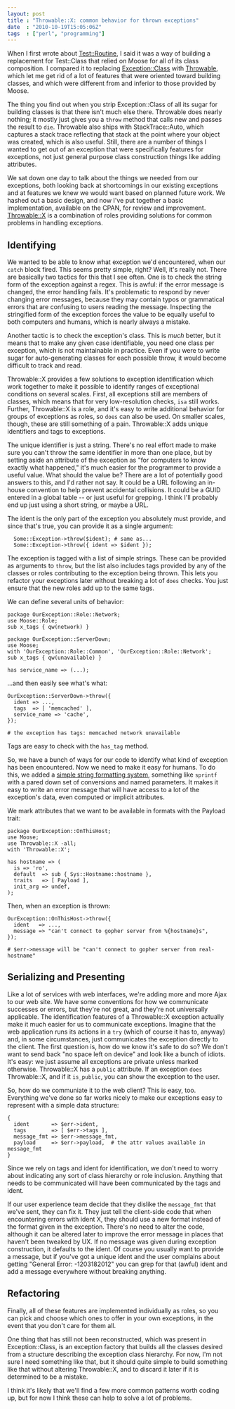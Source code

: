 ```yaml
---
layout: post
title : "Throwable::X: common behavior for thrown exceptions"
date  : "2010-10-19T15:05:06Z"
tags  : ["perl", "programming"]
---
```

When I first wrote about
[Test::Routine](http://rjbs.manxome.org/rubric/entry/1858), I said it was a way
of building a replacement for Test::Class that relied on Moose for all of its
class composition.  I compared it to replacing
[Exception::Class](http://search.cpan.org/dist/Exception-Class/) with
[Throwable](http://search.cpan.org/dist/Throwable/), which let me get rid of a
lot of features that were oriented toward building classes, and which were
different from and inferior to those provided by Moose.

The thing you find out when you strip Exception::Class of all its sugar for
building classes is that there isn't much else there.  Throwable does nearly
nothing; it mostly just gives you a `throw` method that calls new and passes
the result to `die`.  Throwable also ships with StackTrace::Auto, which
captures a stack trace reflecting that stack at the point where your object was
created, which is also useful.  Still, there are a number of things I wanted to
get out of an exception that were specifically features for exceptions, not
just general purpose class construction things like adding attributes.

We sat down one day to talk about the things we needed from our exceptions,
both looking back at shortcomings in our existing exceptions and at features we
knew we would want based on planned future work.  We hashed out a basic design,
and now I've put together a basic implementation, available on the CPAN, for
review and improvement.
[Throwable::X](http://search.cpan.org/dist/Throwable-X/) is a combination of
roles providing solutions for common problems in handling exceptions.

## Identifying

We wanted to be able to know what exception we'd encountered, when our `catch`
block fired.  This seems pretty simple, right?  Well, it's really not.  There
are basically two tactics for this that I see often.  One is to check the
string form of the exception against a regex.  This is awful: if the error
message is changed, the error handling fails.  It's problematic to respond by
never changing error messages, because they may contain typos or grammatical
errors that are confusing to users reading the message.  Inspecting the
stringified form of the exception forces the value to be equally useful to both
computers and humans, which is nearly always a mistake.

Another tactic is to check the exception's class.  This is *much* better, but
it means that to make any given case identifiable, you need one class per
exception, which is not maintainable in practice.  Even if you were to write
sugar for auto-generating classes for each possible throw, it would become
difficult to track and read.

Throwable::X provides a few solutions to exception identification which work
together to make it possible to identify ranges of exceptional conditions on
several scales.  First, all exceptions still are members of classes, which
means that for very low-resolution checks, `isa` still works.  Further,
Throwable::X is a role, and it's easy to write additional behavior for groups
of exceptions as roles, so `does` can also be used.  On smaller scales, though,
these are still something of a pain.  Throwable::X adds unique identifiers and
tags to exceptions.

The unique identifier is just a string.  There's no real effort made to make
sure you can't throw the same identifier in more than one place, but by setting
aside an attribute of the exception as "for computers to know exactly what
happened," it's much easier for the programmer to provide a useful value.  What
should the value be?  There are a lot of potentially good answers to this, and
I'd rather not say.  It could be a URL following an in-house convention to help
prevent accidental collisions.  It could be a GUID entered in a global table --
or just useful for grepping.  I think I'll probably end up just using a short
string, or maybe a URL.

The ident is the only part of the exception you absolutely must provide, and
since that's true, you can provide it as a single argument:

      Some::Exception->throw($ident); # same as...
      Some::Exception->throw({ ident => $ident });

The exception is tagged with a list of simple strings.  These can be provided
as arguments to `throw`, but the list also includes tags provided by any of the
classes or roles contributing to the exception being thrown.  This lets you
refactor your exceptions later without breaking a lot of `does` checks.  You
just ensure that the new roles add up to the same tags.

We can define several units of behavior:

    package OurException::Role::Network;
    use Moose::Role;
    sub x_tags { qw(network) }

    package OurException::ServerDown;
    use Moose;
    with 'OurException::Role::Common', 'OurException::Role::Network';
    sub x_tags { qw(unavailable) }

    has service_name => (...);

...and then easily see what's what:

    OurException::ServerDown->throw({
      ident => ...,
      tags  => [ 'memcached' ],
      service_name => 'cache',
    });

    # the exception has tags: memcached network unavailable

Tags are easy to check with the `has_tag` method.

So, we have a bunch of ways for our code to identify what kind of exception has
been encountered.  Now we need to make it easy for humans.  To do this, we
added a [simple string formatting
system](http://search.cpan.org/dist/String-Errf/), something like `sprintf`
with a pared down set of conversions and named parameters.  It makes it easy to
write an error message that will have access to a lot of the exception's data,
even computed or implicit attributes.

We mark attributes that we want to be available in formats with the Payload
trait:

    package OurException::OnThisHost;
    use Moose;
    use Throwable::X -all;
    with 'Throwable::X';

    has hostname => (
      is => 'ro',
      default  => sub { Sys::Hostname::hostname },
      traits   => [ Payload ],
      init_arg => undef,
    );

Then, when an exception is thrown:

    OurException::OnThisHost->throw({
      ident   => ...,
      message => "can't connect to gopher server from %{hostname}s",
    });

    # $err->message will be "can't connect to gopher server from real-hostname"

## Serializing and Presenting

Like a lot of services with web interfaces, we're adding more and more Ajax to
our web site.  We have some conventions for how we communicate successes or
errors, but they're not great, and they're not universally applicable.  The
identification features of a Throwable::X exception actually make it much
easier for us to communicate exceptions.  Imagine that the web application runs
its actions in a `try` (which of course it has to, anyway) and, in some
circumstances, just communicates the exception directly to the client.  The
first question is, how do we know it's safe to do so?  We don't want to send
back "no space left on device" and look like a bunch of idiots.  It's easy: we
just assume all exceptions are private unless marked otherwise.  Throwable::X
has a `public` attribute.  If an exception `does` Throwable::X, and if it
`is_public`, you can show the exception to the user.

So, how do we communiate it to the web client?  This is easy, too.  Everything
we've done so far works nicely to make our exceptions easy to represent with a
simple data structure:

    {
      ident       => $err->ident,
      tags        => [ $err->tags ],
      message_fmt => $err->message_fmt,
      payload     => $err->payload,  # the attr values available in message_fmt
    }

Since we rely on tags and ident for identification, we don't need to worry
about indicating any sort of class hierarchy or role inclusion.  Anything that
needs to be communicated will have been communicated by the tags and ident.

If our user experience team decide that they dislike the `message_fmt` that
we've sent, they can fix it.  They just tell the client-side code that when
encountering errors with ident X, they should use a new format instead of the
format given in the exception.  There's no need to alter the code, although it
can be altered later to improve the error message in places that haven't been
tweaked by UX.  If no message was given during exception construction, it
defaults to the ident.  Of course you usually want to provide a message, but if
you've got a unique ident and the user complains about getting "General Error:
-1203182012" you can grep for that (awful) ident and add a message everywhere
without breaking anything.

## Refactoring

Finally, all of these features are implemented individually as roles, so you
can pick and choose which ones to offer in your own exceptions, in the event
that you don't care for them all.

One thing that has still not been reconstructed, which was present in Exception::Class, is an exception factory that builds all the classes desired from a structure describing the exception class hierarchy.  For now, I'm not sure I need something like that, but it should quite simple to build something like that without altering Throwable::X, and to discard it later if it is determined to be a mistake.

I think it's likely that we'll find a few more common patterns worth coding up,
but for now I think these can help to solve a lot of problems.

